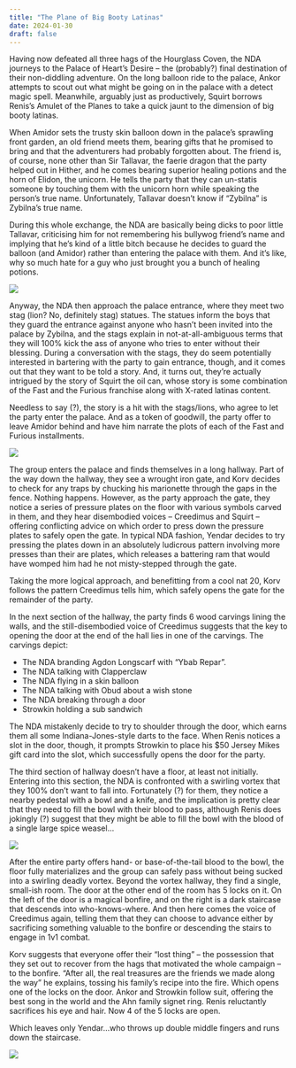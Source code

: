 ```yaml
---
title: "The Plane of Big Booty Latinas"
date: 2024-01-30
draft: false
---
```


Having now defeated all three hags of the Hourglass Coven, the NDA journeys to the Palace of Heart’s Desire – the (probably?) final destination of their non-diddling adventure. On the long balloon ride to the palace, Ankor attempts to scout out what might be going on in the palace with a detect magic spell. Meanwhile, arguably just as productively, Squirt borrows Renis’s Amulet of the Planes to take a quick jaunt to the dimension of big booty latinas.

When Amidor sets the trusty skin balloon down in the palace’s sprawling front garden, an old friend meets them, bearing gifts that he promised to bring and that the adventurers had probably forgotten about. The friend is, of course, none other than Sir Tallavar, the faerie dragon that the party helped out in Hither, and he comes bearing superior healing potions and the horn of Elidon, the unicorn. He tells the party that they can un-statis someone by touching them with the unicorn horn while speaking the person’s true name. Unfortunately, Tallavar doesn’t know if “Zybilna” is Zybilna’s true name.

During this whole exchange, the NDA are basically being dicks to poor little Tallavar, criticising him for not remembering his bullywog friend’s name and implying that he’s kind of a little bitch because he decides to guard the balloon (and Amidor) rather than entering the palace with them. And it’s like, why so much hate for a guy who just brought you a bunch of healing potions.

![](https://media2.giphy.com/media/5vC7Jw7xZpIh5x3XY9/200w.gif)

Anyway, the NDA then approach the palace entrance, where they meet two stag (lion? No, definitely stag) statues. The statues inform the boys that they guard the entrance against anyone who hasn’t been invited into the palace by Zybilna, and the stags explain in not-at-all-ambiguous terms that they will 100% kick the ass of anyone who tries to enter without their blessing. During a conversation with the stags, they do seem potentially interested in bartering with the party to gain entrance, though, and it comes out that they want to be told a story. And, it turns out, they’re actually intrigued by the story of Squirt the oil can, whose story is some combination of the Fast and the Furious franchise along with X-rated latinas content.

Needless to say (?), the story is a hit with the stags/lions, who agree to let the party enter the palace. And as a token of goodwill, the party offer to leave Amidor behind and have him narrate the plots of each of the Fast and Furious installments.

![](https://media4.giphy.com/media/amg2hcfGDkKt4Q3DpF/giphy.gif)

The group enters the palace and finds themselves in a long hallway. Part of the way down the hallway, they see a wrought iron gate, and Korv decides to check for any traps by chucking his marionette through the gaps in the fence. Nothing happens. However, as the party approach the gate, they notice a series of pressure plates on the floor with various symbols carved in them, and they hear disembodied voices – Creedimus and Squirt – offering conflicting advice on which order to press down the pressure plates to safely open the gate. In typical NDA fashion, Yendar decides to try pressing the plates down in an absolutely ludicrous pattern involving more presses than their are plates, which releases a battering ram that would have womped him had he not misty-stepped through the gate.

Taking the more logical approach, and benefitting from a cool nat 20, Korv follows the pattern Creedimus tells him, which safely opens the gate for the remainder of the party.

In the next section of the hallway, the party finds 6 wood carvings lining the walls, and the still-disembodied voice of Creedimus suggests that the key to opening the door at the end of the hall lies in one of the carvings. The carvings depict:

+ The NDA branding Agdon Longscarf with “Ybab Repar”.
+ The NDA talking with Clapperclaw
+ The NDA flying in a skin balloon
+ The NDA talking with Obud about a wish stone
+ The NDA breaking through a door
+ Strowkin holding a sub sandwich

The NDA mistakenly decide to try to shoulder through the door, which earns them all some Indiana-Jones-style darts to the face. When Renis notices a slot in the door, though, it prompts Strowkin to place his $50 Jersey Mikes gift card into the slot, which successfully opens the door for the party.

The third section of hallway doesn’t have a floor, at least not initially. Entering into this section, the NDA is confronted with a swirling vortex that they 100% don’t want to fall into. Fortunately (?) for them, they notice a nearby pedestal with a bowl and a knife, and the implication is pretty clear that they need to fill the bowl with their blood to pass, although Renis does jokingly (?) suggest that they might be able to fill the bowl with the blood of a single large spice weasel…

![](https://i.imgflip.com/78hbnm.jpg)

After the entire party offers hand- or base-of-the-tail blood to the bowl, the floor fully materializes and the group can safely pass without being sucked into a swirling deadly vortex. Beyond the vortex hallway, they find a single, small-ish room. The door at the other end of the room has 5 locks on it. On the left of the door is a magical bonfire, and on the right is a dark staircase that descends into who-knows-where. And then here comes the voice of Creedimus again, telling them that they can choose to advance either by sacrificing something valuable to the bonfire or descending the stairs to engage in 1v1 combat.

Korv suggests that everyone offer their “lost thing” – the possession that they set out to recover from the hags that motivated the whole campaign – to the bonfire. “After all, the real treasures are the friends we made along the way” he explains, tossing his family’s recipe into the fire. Which opens one of the locks on the door. Ankor and Strowkin follow suit, offering the best song in the world and the Ahn family signet ring. Renis reluctantly sacrifices his eye and hair. Now 4 of the 5 locks are open.

Which leaves only Yendar…who throws up double middle fingers and runs down the staircase.

![](https://i.kym-cdn.com/photos/images/newsfeed/002/059/550/d5d.gif)